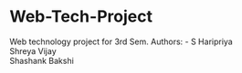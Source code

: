 # Web-Tech-Project
Web technology project for 3rd Sem.
Authors: - 
    S Haripriya <br>
    Shreya Vijay <br>
    Shashank Bakshi
